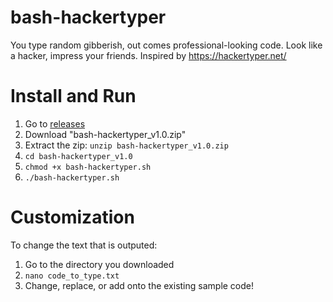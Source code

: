 # bash-hackertyper

You type random gibberish, out comes professional-looking code. Look like a hacker, impress your friends. Inspired by https://hackertyper.net/ 

# Install and Run

1. Go to [releases](https://github.com/NorthernChicken/bash-hackertyper/releases)
2. Download "bash-hackertyper_v1.0.zip"
3. Extract the zip: ```unzip bash-hackertyper_v1.0.zip```
5. ```cd bash-hackertyper_v1.0 ```
6. ```chmod +x bash-hackertyper.sh```
7. ```./bash-hackertyper.sh ```

# Customization

To change the text that is outputed:
1. Go to the directory you downloaded
2. ```nano code_to_type.txt```
3. Change, replace, or add onto the existing sample code!
